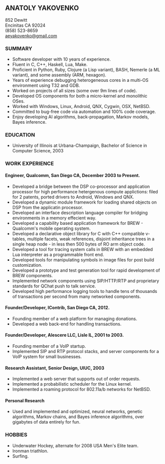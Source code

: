 ANATOLY YAKOVENKO
-----------------
852 Dewitt  
Encinitas CA 92024  
(858) 523-8659  
aeyakovenko@gmail.com  

### SUMMARY ###
   * Software developer with 10 years of experience.
   * Fluent in C, C++, Haskell, Lua, Make.
   * Proficient in Python, Ruby, Clojure (a Lisp variant), BASH,
     Nemerle (a ML variant), and some assembly (ARM, hexagon).
   * Years of experience debugging heterogeneous cores in a multi-OS
     environment using T32 and GDB.
   * Worked on projects of all sizes (some over 9m lines of code).
   * Developed OS components for both a micro-kernel and monolithic
     OSes.
   * Worked with Windows, Linux, Android, QNX, Cygwin, OSX, NetBSD.
   * Committed to bug-free code via automation and 100% code coverage.
   * Enjoy developing AI algorithms, back-propagation, Markov models,
     Bayes inference.

### EDUCATION ###
   * University of Illinois at Urbana-Champaign, Bachelor of Science
     in Computer Science, 2003

### WORK EXPERIENCE ###
#### Engineer, Qualcomm, San Diego CA, December 2003 to Present. ####
   * Developed a bridge between the DSP co-processor and application 
     processor for high performance hetergenous compute applictions: 
     filed for 2 patents, ported drivers to Android, Windows and QNX.
   * Developed a dynamic module framework for loading shared objects 
     on DSP from the applicatin processor.
   * Developed an interface description language compiler for 
     bridging environments in a memory effecient way.
   * Developed a capability based application framework for BREW -
     Qualcomm's mobile operating system.
   * Developed a declarative object library for C with C++ compatible
     v-tables, multiple facets, weak references, disjoint inheritance
     trees in a single heap node - in less then 500 bytes of RO arm 
     object code.
   * Developed a tool for tracing system calls in BREW with an 
     embedded Lua interpreter as a programmable front end.
   * Developed tools for manipulating symbols in image files for post
     build customization.
   * Developed a prototype and test generation tool for rapid
     development of BREW components.
   * Implemented network components using SIP/HTTP/RTP and proprietary
     standards for QChat push to talk service.
   * Developed high performance logging tools to handle tens of
     thousands of transactions per second from many networked
     components.

#### Founder/Developer, IContrib, San Diego CA, 2012. ####
   * Founding member of a web platform for managing donations.
   * Developed a web back-end for handling transactions.

#### Founder/Developer, Alescere LLC, Lisle IL, 2001 to 2003. ####
   * Founding member of a VoIP startup.
   * Implemented SIP and RTP protocol stacks, and server components
     for a VoIP system for small businesses.

#### Research Assistant, Senior Design, UIUC, 2003 ####
   * Implemented a web server that supports out of order requests.
   * Implemented a probabilistic scheduler for the Linux kernel.
   * Implemented a roaming protocol for 802.11a/b networks for NetBSD.

#### Personal Research ####
  * Used and implemented and optimized, neural networks, genetic
    algorithms, Markov chains, and Bayes inference algorithms,
    over gigabytes of data entirely for fun.

### HOBBIES ###
   * Underwater Hockey, alternate for 2008 USA Men's Elite team.
   * Ironman triathlon.
   * Surfing.
